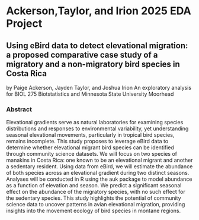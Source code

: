 # Ackerson,Taylor, and Irion 2025 EDA Project
## Using eBird data to detect elevational migration: a proposed comparative case study of a migratory and a non-migratory bird species in Costa Rica
by Paige Ackerson, Jayden Taylor, and Joshua Irion
An exploratory analysis for BIOL 275 Biotstatistics and Minnesota State University Moorhead
### Abstract
Elevational gradients serve as natural laboratories for examining species distributions and responses to environmental variability, yet understanding seasonal elevational movements, particularly in tropical bird species, remains incomplete. This study proposes to leverage eBird data to determine whether elevational migrant bird species can be identified through community science datasets. We will focus on two species of manakins in Costa Rica: one known to be an elevational migrant and another a sedentary resident. Using data from eBird, we will estimate the abundance of both species across an elevational gradient during two distinct seasons. Analyses will be conducted in R using the auk package to model abundance as a function of elevation and season. We predict a significant seasonal effect on the abundance of the migratory species, with no such effect for the sedentary species. This study highlights the potential of community science data to uncover patterns in avian elevational migration, providing insights into the movement ecology of bird species in montane regions.
